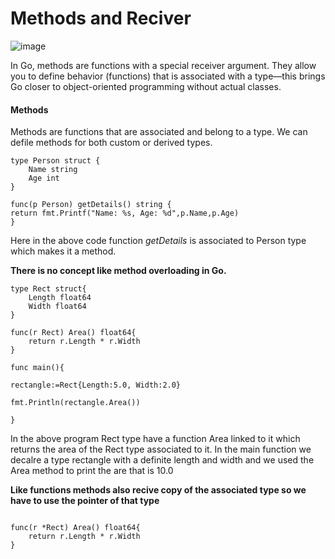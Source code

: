 # Methods and Reciver

![image](https://www.21kschool.com/in/wp-content/uploads/sites/4/2024/09/Learning-Methods.png)


In Go, methods are functions with a special receiver argument. They allow you to define behavior (functions) that is associated with a type—this brings Go closer to object-oriented programming without actual classes.

#### Methods

Methods are functions that are associated and belong to a type.
We can defile methods for both custom or derived types.

``` 
type Person struct {
    Name string
    Age int
}

func(p Person) getDetails() string {
return fmt.Printf("Name: %s, Age: %d",p.Name,p.Age)
}
```
Here in the above code function *getDetails* is associated to Person type which makes it a method.

**There is no concept like method overloading in Go.**

```
type Rect struct{
    Length float64
    Width float64
}

func(r Rect) Area() float64{
    return r.Length * r.Width
}

func main(){

rectangle:=Rect{Length:5.0, Width:2.0}

fmt.Println(rectangle.Area())

}

```

In the above program Rect type have a function Area linked to it which returns the area of the Rect type associated to it. In the main function we decalre a type rectangle with a definite length and width and we used the Area method to print the are that is 10.0

**Like functions methods also recive copy of the associated type so we have to use the pointer of that type**

```

func(r *Rect) Area() float64{
    return r.Length * r.Width
}
```

